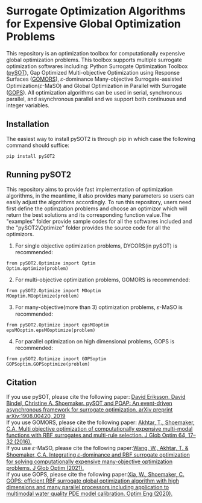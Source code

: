 # Surrogate Optimization Algorithms for Expensive Global Optimization Problems
This repository is an optimization toolbox for computationally expensive global optimization problems. This toolbox supports multiple surrogate optimization softwares including: Python Surrogate Optimization Toolbox ([pySOT](https://github.com/dme65/pySOT)), Gap Optimized Multi-objective Optimization using Response Surfaces ([GOMORS](https://github.com/drkupi/GOMORS_pySOT)), 𝜀-dominance Many-objective Surrogate-assisted Optimization(𝜀-MaSO) and Global Optimization in Parallel with Surrogate ([GOPS](https://github.com/louisXW/GOPS)). All optimization algorithms can be used in serial, synchronous parallel, and asynchronous parallel and we support both continuous and integer variables.<br>
## Installation
The easiest way to install pySOT2 is through pip in which case the following command should suffice:
```
pip install pySOT2
```
## Running pySOT2
This repository aims to provide fast implementation of optimization algorithms, in the meantime, it also provides many parameters so users can easily adjust the algorithms accordingly. To run this repository, users need first define the optimzation problems and choose an optimizor which will return the best solutions and its corresponding function value.The "examples" folder provide sample codes for all the softwares included and the "pySOT2\Optimize" folder provides the source code for all the optimizors.<br>
1. For single objective optimization problems, DYCORS(in pySOT) is recommended:
 ```
from pySOT2.Optimize import Optim
Optim.optimize(problem)
```
2. For multi-objective optimization problems, GOMORS is recommended:
```
from pySOT2.Optimize import MOoptim
MOoptim.MOoptimize(problem)
```
3. For many-objective(more than 3) optimization problems, 𝜀-MaSO is recommended:
```
from pySOT2.Optimize import epsMOoptim
epsMOoptim.epsMOoptimize(problem)
```
4. For parallel optimization on high dimensional problems, GOPS is recommended:
```
from pySOT2.Optimize import GOPSoptim
GOPSoptim.GOPSoptimize(problem)
```
## Citation
If you use pySOT, please cite the following paper: [David Eriksson, David Bindel, Christine A. Shoemaker. pySOT and POAP: An event-driven asynchronous framework for surrogate optimization. arXiv preprint arXiv:1908.00420, 2019](https://arxiv.org/abs/1908.00420)<br>
If you use GOMORS, please cite the following paper: [Akhtar, T., Shoemaker, C.A. Multi objective optimization of computationally expensive multi-modal functions with RBF surrogates and multi-rule selection. J Glob Optim 64, 17–32 (2016).](https://link.springer.com/article/10.1007/s10898-015-0270-y#citeas)<br>
If you use 𝜀-MaSO, please cite the following paper:[Wang, W., Akhtar, T. & Shoemaker, C.A. Integrating 𝜀-dominance and RBF surrogate optimization for solving computationally expensive many-objective optimization problems. J Glob Optim (2021).](https://doi.org/10.1007/s10898-021-01019-w)<br>
If you use GOPS, please cite the following paper:[Xia, W., Shoemaker, C. GOPS: efficient RBF surrogate global optimization algorithm with high dimensions and many parallel processors including application to multimodal water quality PDE model calibration. Optim Eng (2020).](https://link.springer.com/article/10.1007/s11081-020-09556-1)<br>
